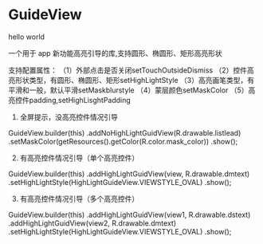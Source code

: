 # GuideView
hello world 

一个用于 app 新功能高亮引导的库,支持圆形、椭圆形、矩形高亮形状


支持配置属性： （1）外部点击是否关闭setTouchOutsideDismiss （2）控件高亮形状类型，有圆形、椭圆形、矩形setHighLightStyle （3）高亮画笔类型，有平滑和一般，默认平滑setMaskblurstyle （4）蒙层颜色setMaskColor （5）高亮控件padding,setHighLisghtPadding


1. 全屏提示，没高亮控件情况引导

GuideView.builder(this) .addNoHighLightGuidView(R.drawable.listlead) 
.setMaskColor(getResources().getColor(R.color.mask_color)) .show();

2. 有高亮控件情况引导（单个高亮控件）

GuideView.builder(this) .addHighLightGuidView(view, R.drawable.dmtext)
.setHighLightStyle(HighLightGuideView.VIEWSTYLE_OVAL) .show();

3. 有高亮控件情况引导（多个高亮控件）

GuideView.builder(this) .addHighLightGuidView(view1, R.drawable.dstext) 
.addHighLightGuidView(view2, R.drawable.dmtext) .setHighLightStyle(HighLightGuideView.VIEWSTYLE_OVAL) .show();
